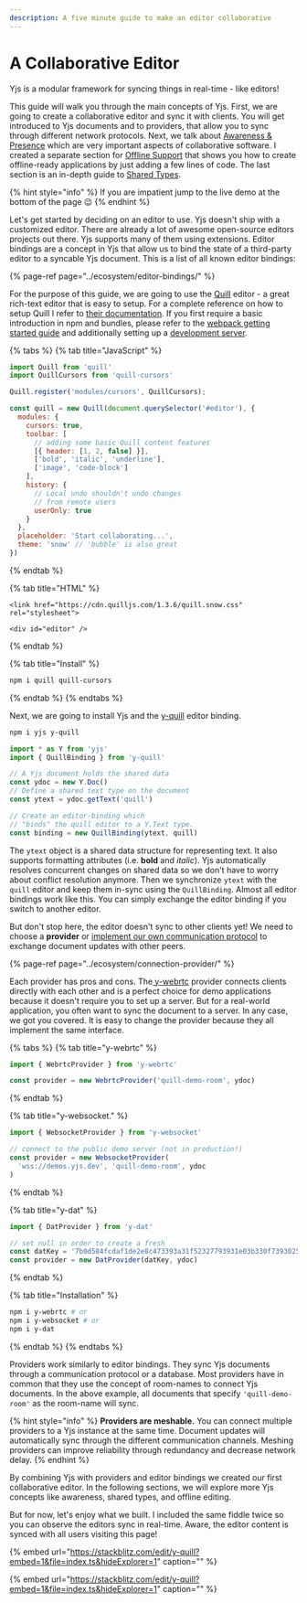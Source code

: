 ```yaml
---
description: A five minute guide to make an editor collaborative
---
```


# A Collaborative Editor

Yjs is a modular framework for syncing things in real-time - like editors!

This guide will walk you through the main concepts of Yjs. First, we are going to create a collaborative editor and sync it with clients. You will get introduced to Yjs documents and to providers, that allow you to sync through different network protocols. Next, we talk about [Awareness & Presence](adding-awareness.md) which are very important aspects of collaborative software. I created a separate section for [Offline Support](allowing-offline-editing.md) that shows you how to create offline-ready applications by just adding a few lines of code. The last section is an in-depth guide to [Shared Types](working-with-shared-types.md).

{% hint style="info" %}
If you are impatient jump to the live demo at the bottom of the page 😉
{% endhint %}

Let's get started by deciding on an editor to use. Yjs doesn't ship with a customized editor. There are already a lot of awesome open-source editors projects out there. Yjs supports many of them using extensions. Editor bindings are a concept in Yjs that allow us to bind the state of a third-party editor to a syncable Yjs document. This is a list of all known editor bindings:

{% page-ref page="../ecosystem/editor-bindings/" %}

For the purpose of this guide, we are going to use the [Quill](https://quilljs.com/) editor - a great rich-text editor that is easy to setup. For a complete reference on how to setup Quill I refer to [their documentation](https://quilljs.com/playground/). If you first require a basic introduction in npm and bundles, please refer to the [webpack getting started guide](https://webpack.js.org/guides/getting-started/) and additionally setting up a [development server](https://webpack.js.org/configuration/dev-server/).

{% tabs %}
{% tab title="JavaScript" %}
```javascript
import Quill from 'quill'
import QuillCursors from 'quill-cursors'

Quill.register('modules/cursors', QuillCursors);

const quill = new Quill(document.querySelector('#editor'), {
  modules: {
    cursors: true,
    toolbar: [
      // adding some basic Quill content features
      [{ header: [1, 2, false] }],
      ['bold', 'italic', 'underline'],
      ['image', 'code-block']
    ],
    history: {
      // Local undo shouldn't undo changes
      // from remote users
      userOnly: true
    }
  },
  placeholder: 'Start collaborating...',
  theme: 'snow' // 'bubble' is also great
})
```
{% endtab %}

{% tab title="HTML" %}
```markup
<link href="https://cdn.quilljs.com/1.3.6/quill.snow.css" rel="stylesheet">

<div id="editor" />
```
{% endtab %}

{% tab title="Install" %}
```bash
npm i quill quill-cursors
```
{% endtab %}
{% endtabs %}

Next, we are going to install Yjs and the [y-quill](../ecosystem/editor-bindings/quill.md) editor binding.

```bash
npm i yjs y-quill
```

```javascript
import * as Y from 'yjs'
import { QuillBinding } from 'y-quill'

// A Yjs document holds the shared data
const ydoc = new Y.Doc()
// Define a shared text type on the document
const ytext = ydoc.getText('quill')

// Create an editor-binding which
// "binds" the quill editor to a Y.Text type.
const binding = new QuillBinding(ytext, quill)
```

The `ytext` object is a shared data structure for representing text. It also supports formatting attributes \(i.e. **bold** and _italic_\). Yjs automatically resolves concurrent changes on shared data so we don't have to worry about conflict resolution anymore. Then we synchronize `ytext` with the `quill` editor and keep them in-sync using the `QuillBinding`. Almost all editor bindings work like this. You can simply exchange the editor binding if you switch to another editor.

But don't stop here, the editor doesn't sync to other clients yet! We need to choose a **provider** or [implement our own communication protocol](../tutorials/creating-a-custom-provider.md) to exchange document updates with other peers.

{% page-ref page="../ecosystem/connection-provider/" %}

Each provider has pros and cons. The[ y-webrtc](../ecosystem/connection-provider/y-webrtc.md) provider connects clients directly with each other and is a perfect choice for demo applications because it doesn't require you to set up a server. But for a real-world application, you often want to sync the document to a server. In any case, we got you covered. It is easy to change the provider because they all implement the same interface.

{% tabs %}
{% tab title="y-webrtc" %}
```javascript
import { WebrtcProvider } from 'y-webrtc'

const provider = new WebrtcProvider('quill-demo-room', ydoc)
```
{% endtab %}

{% tab title="y-websocket." %}
```javascript
import { WebsocketProvider } from 'y-websocket'

// connect to the public demo server (not in production!)
const provider = new WebsocketProvider(
  'wss://demos.yjs.dev', 'quill-demo-room', ydoc
)
```
{% endtab %}

{% tab title="y-dat" %}
```javascript
import { DatProvider } from 'y-dat'

// set null in order to create a fresh
const datKey = '7b0d584fcdaf1de2e8c473393a31f52327793931e03b330f7393025146dc02fb'
const provider = new DatProvider(datKey, ydoc)
```
{% endtab %}

{% tab title="Installation" %}
```bash
npm i y-webrtc # or
npm i y-websocket # or
npm i y-dat
```
{% endtab %}
{% endtabs %}

Providers work similarly to editor bindings. They sync Yjs documents through a communication protocol or a database. Most providers have in common that they use the concept of room-names to connect Yjs documents. In the above example, all documents that specify `'quill-demo-room'` as the room-name will sync.

{% hint style="info" %}
**Providers are meshable.** You can connect multiple providers to a Yjs instance at the same time. Document updates will automatically sync through the different communication channels. Meshing providers can improve reliability through redundancy and decrease network delay.
{% endhint %}

By combining Yjs with providers and editor bindings we created our first collaborative editor. In the following sections, we will explore more Yjs concepts like awareness, shared types, and offline editing.

But for now, let's enjoy what we built. I included the same fiddle twice so you can observe the editors sync in real-time. Aware, the editor content is synced with all users visiting this page!

{% embed url="https://stackblitz.com/edit/y-quill?embed=1&file=index.ts&hideExplorer=1" caption="" %}

{% embed url="https://stackblitz.com/edit/y-quill?embed=1&file=index.ts&hideExplorer=1" caption="" %}

